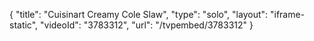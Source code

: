 {
    "title": "Cuisinart Creamy Cole Slaw",
    "type": "solo",
    "layout": "iframe-static",
    "videoId": "3783312",
    "url": "\/tvpembed\/3783312"
}